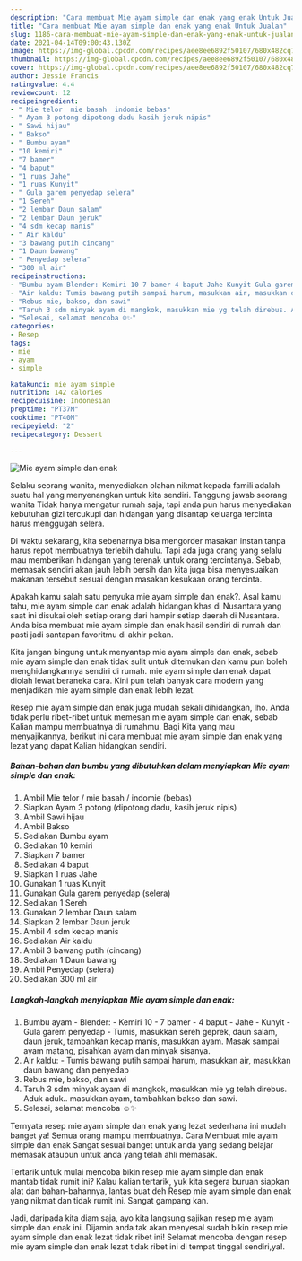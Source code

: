```yaml
---
description: "Cara membuat Mie ayam simple dan enak yang enak Untuk Jualan"
title: "Cara membuat Mie ayam simple dan enak yang enak Untuk Jualan"
slug: 1186-cara-membuat-mie-ayam-simple-dan-enak-yang-enak-untuk-jualan
date: 2021-04-14T09:00:43.130Z
image: https://img-global.cpcdn.com/recipes/aee8ee6892f50107/680x482cq70/mie-ayam-simple-dan-enak-foto-resep-utama.jpg
thumbnail: https://img-global.cpcdn.com/recipes/aee8ee6892f50107/680x482cq70/mie-ayam-simple-dan-enak-foto-resep-utama.jpg
cover: https://img-global.cpcdn.com/recipes/aee8ee6892f50107/680x482cq70/mie-ayam-simple-dan-enak-foto-resep-utama.jpg
author: Jessie Francis
ratingvalue: 4.4
reviewcount: 12
recipeingredient:
- " Mie telor  mie basah  indomie bebas"
- " Ayam 3 potong dipotong dadu kasih jeruk nipis"
- " Sawi hijau"
- " Bakso"
- " Bumbu ayam"
- "10 kemiri"
- "7 bamer"
- "4 baput"
- "1 ruas Jahe"
- "1 ruas Kunyit"
- " Gula garem penyedap selera"
- "1 Sereh"
- "2 lembar Daun salam"
- "2 lembar Daun jeruk"
- "4 sdm kecap manis"
- " Air kaldu"
- "3 bawang putih cincang"
- "1 Daun bawang"
- " Penyedap selera"
- "300 ml air"
recipeinstructions:
- "Bumbu ayam Blender: Kemiri 10 7 bamer 4 baput Jahe Kunyit Gula garem penyedap Tumis, masukkan sereh geprek, daun salam, daun jeruk, tambahkan kecap manis, masukkan ayam. Masak sampai ayam matang, pisahkan ayam dan minyak sisanya."
- "Air kaldu: Tumis bawang putih sampai harum, masukkan air, masukkan daun bawang dan penyedap"
- "Rebus mie, bakso, dan sawi"
- "Taruh 3 sdm minyak ayam di mangkok, masukkan mie yg telah direbus. Aduk aduk.. masukkan ayam, tambahkan bakso dan sawi."
- "Selesai, selamat mencoba ☺️✨"
categories:
- Resep
tags:
- mie
- ayam
- simple

katakunci: mie ayam simple 
nutrition: 142 calories
recipecuisine: Indonesian
preptime: "PT37M"
cooktime: "PT40M"
recipeyield: "2"
recipecategory: Dessert

---
```



![Mie ayam simple dan enak](https://img-global.cpcdn.com/recipes/aee8ee6892f50107/680x482cq70/mie-ayam-simple-dan-enak-foto-resep-utama.jpg)

Selaku seorang wanita, menyediakan olahan nikmat kepada famili adalah suatu hal yang menyenangkan untuk kita sendiri. Tanggung jawab seorang  wanita Tidak hanya mengatur rumah saja, tapi anda pun harus menyediakan kebutuhan gizi tercukupi dan hidangan yang disantap keluarga tercinta harus menggugah selera.

Di waktu  sekarang, kita sebenarnya bisa mengorder masakan instan tanpa harus repot membuatnya terlebih dahulu. Tapi ada juga orang yang selalu mau memberikan hidangan yang terenak untuk orang tercintanya. Sebab, memasak sendiri akan jauh lebih bersih dan kita juga bisa menyesuaikan makanan tersebut sesuai dengan masakan kesukaan orang tercinta. 



Apakah kamu salah satu penyuka mie ayam simple dan enak?. Asal kamu tahu, mie ayam simple dan enak adalah hidangan khas di Nusantara yang saat ini disukai oleh setiap orang dari hampir setiap daerah di Nusantara. Anda bisa membuat mie ayam simple dan enak hasil sendiri di rumah dan pasti jadi santapan favoritmu di akhir pekan.

Kita jangan bingung untuk menyantap mie ayam simple dan enak, sebab mie ayam simple dan enak tidak sulit untuk ditemukan dan kamu pun boleh menghidangkannya sendiri di rumah. mie ayam simple dan enak dapat diolah lewat beraneka cara. Kini pun telah banyak cara modern yang menjadikan mie ayam simple dan enak lebih lezat.

Resep mie ayam simple dan enak juga mudah sekali dihidangkan, lho. Anda tidak perlu ribet-ribet untuk memesan mie ayam simple dan enak, sebab Kalian mampu membuatnya di rumahmu. Bagi Kita yang mau menyajikannya, berikut ini cara membuat mie ayam simple dan enak yang lezat yang dapat Kalian hidangkan sendiri.

<!--inarticleads1-->

##### Bahan-bahan dan bumbu yang dibutuhkan dalam menyiapkan Mie ayam simple dan enak:

1. Ambil  Mie telor / mie basah / indomie (bebas)
1. Siapkan  Ayam 3 potong (dipotong dadu, kasih jeruk nipis)
1. Ambil  Sawi hijau
1. Ambil  Bakso
1. Sediakan  Bumbu ayam
1. Sediakan 10 kemiri
1. Siapkan 7 bamer
1. Sediakan 4 baput
1. Siapkan 1 ruas Jahe
1. Gunakan 1 ruas Kunyit
1. Gunakan  Gula garem penyedap (selera)
1. Sediakan 1 Sereh
1. Gunakan 2 lembar Daun salam
1. Siapkan 2 lembar Daun jeruk
1. Ambil 4 sdm kecap manis
1. Sediakan  Air kaldu
1. Ambil 3 bawang putih (cincang)
1. Sediakan 1 Daun bawang
1. Ambil  Penyedap (selera)
1. Sediakan 300 ml air




<!--inarticleads2-->

##### Langkah-langkah menyiapkan Mie ayam simple dan enak:

1. Bumbu ayam - Blender: - Kemiri 10 - 7 bamer - 4 baput - Jahe - Kunyit - Gula garem penyedap - Tumis, masukkan sereh geprek, daun salam, daun jeruk, tambahkan kecap manis, masukkan ayam. Masak sampai ayam matang, pisahkan ayam dan minyak sisanya.
1. Air kaldu: - Tumis bawang putih sampai harum, masukkan air, masukkan daun bawang dan penyedap
1. Rebus mie, bakso, dan sawi
1. Taruh 3 sdm minyak ayam di mangkok, masukkan mie yg telah direbus. Aduk aduk.. masukkan ayam, tambahkan bakso dan sawi.
1. Selesai, selamat mencoba ☺️✨




Ternyata resep mie ayam simple dan enak yang lezat sederhana ini mudah banget ya! Semua orang mampu membuatnya. Cara Membuat mie ayam simple dan enak Sangat sesuai banget untuk anda yang sedang belajar memasak ataupun untuk anda yang telah ahli memasak.

Tertarik untuk mulai mencoba bikin resep mie ayam simple dan enak mantab tidak rumit ini? Kalau kalian tertarik, yuk kita segera buruan siapkan alat dan bahan-bahannya, lantas buat deh Resep mie ayam simple dan enak yang nikmat dan tidak rumit ini. Sangat gampang kan. 

Jadi, daripada kita diam saja, ayo kita langsung sajikan resep mie ayam simple dan enak ini. Dijamin anda tak akan menyesal sudah bikin resep mie ayam simple dan enak lezat tidak ribet ini! Selamat mencoba dengan resep mie ayam simple dan enak lezat tidak ribet ini di tempat tinggal sendiri,ya!.

